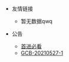 - 友情链接
    - 暂无数据qwq
  
- 公告
    - [首进必看](bulletin/首进必看.md)
    - [GCB-20210527-1](bulletin/GCB-20210527-1.md)